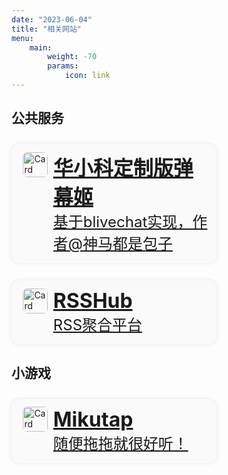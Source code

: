 ```yaml
---
date: "2023-06-04"
title: "相关网站"
menu:
    main:
        weight: -70
        params:
            icon: link
---
```


## 公共服务
<!--blivechat-->
<a class="card" href="https://chat.inscripoem.com/" target="_blank">
    <img src="https://chat.inscripoem.com/favicon.ico" alt="Card image" class="card-img">
    <div class="card-text">
        <p class='card-title'>华小科定制版弹幕姬</p>
        <p class='card-discription'>基于blivechat实现，作者@神马都是包子</p>
    </div>
</a>
<!--RSSHub-->
<a class="card" href="https://rss.inscripoem.com/" target="_blank">
    <img src="https://rss.inscripoem.com/favicon.ico" alt="Card image" class="card-img">
    <div class="card-text">
        <p class='card-title'>RSSHub</p>
        <p class='card-discription'>RSS聚合平台</p>
    </div>
</a>

## 小游戏
<!--Mikutap-->
<a class="card" href="https://mikutap.inscripoem.com/" target="_blank">
    <img src="https://mikutap.inscripoem.com/favicon.ico" alt="Card image" class="card-img">
    <div class="card-text">
        <p class='card-title'>Mikutap</p>
        <p class='card-discription'>随便拖拖就很好听！</p>
    </div>
</a>


<style>
.card {
  display: flex;
  margin: 2em 0;
  width: 22em;
  align-items: left;
  border-radius: 12px;
  padding: 10px;
  transition: all 0.3s ease-in-out;
  box-shadow: 0px 0px 6px rgba(0, 0, 0, 0.1);
  background-color: #fafafa;
}

html[data-scheme='dark'] .card {
  background-color: #333;
}

.card:hover {
  transform: scale(1.01);
  box-shadow: 0px 0px 15px rgba(0, 0, 0, 0.2);
}

.card-img {
  border-radius: 7px;
  margin: 0.2em 0.6em;
  object-fit: contain;
  width: 40px;
}

.card-text {
  display: flex;
  flex-direction: column;
  justify-content: center;
}

.card-title {
  margin: 0;
  margin-top: 0.1em;
  font-size: 2rem;
  font-weight: bold;
}

.card-discription {
  margin: 0;
  margin-bottom: 0.2em;
  font-size: 1.5rem;
}
</style>
